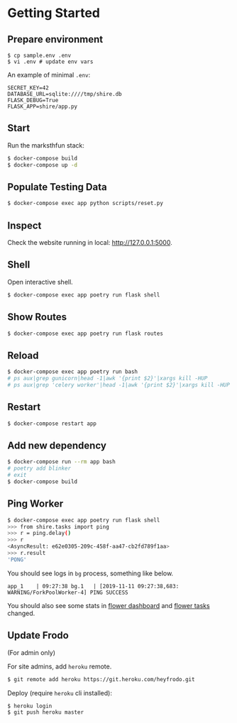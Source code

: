 # Getting Started

## Prepare environment

```
$ cp sample.env .env
$ vi .env # update env vars
```

An example of minimal `.env`:

```
SECRET_KEY=42
DATABASE_URL=sqlite:////tmp/shire.db
FLASK_DEBUG=True
FLASK_APP=shire/app.py
```

## Start

Run the marksthfun stack:

```bash
$ docker-compose build
$ docker-compose up -d
```

## Populate Testing Data

```bash
$ docker-compose exec app python scripts/reset.py
```

## Inspect

Check the website running in local: <http://127.0.0.1:5000>.

## Shell

Open interactive shell.

```bash
$ docker-compose exec app poetry run flask shell
```

## Show Routes

```bash
$ docker-compose exec app poetry run flask routes
```

## Reload

```bash
$ docker-compose exec app poetry run bash
# ps aux|grep gunicorn|head -1|awk '{print $2}'|xargs kill -HUP
# ps aux|grep 'celery worker'|head -1|awk '{print $2}'|xargs kill -HUP
```

## Restart

```bash
$ docker-compose restart app
```

## Add new dependency

```bash
$ docker-compose run --rm app bash
# poetry add blinker
# exit
$ docker-compose build
```

## Ping Worker

```bash
$ docker-compose exec app poetry run flask shell
>>> from shire.tasks import ping
>>> r = ping.delay()
>>> r
<AsyncResult: e62e0305-209c-458f-aa47-cb2fd789f1aa>
>>> r.result
'PONG'
```

You should see logs in `bg` process, something like below.

```
app_1    | 09:27:38 bg.1   | [2019-11-11 09:27:38,683: WARNING/ForkPoolWorker-4] PING SUCCESS
```

You should also see some stats in [flower dashboard](http://127.0.0.1:5555/dashboard) and [flower tasks](http://127.0.0.1:5555/tasks) changed.

## Update Frodo

(For admin only)

For site admins, add `heroku` remote.

```bash
$ git remote add heroku https://git.heroku.com/heyfrodo.git
```

Deploy (require `heroku` cli installed):

```bash
$ heroku login
$ git push heroku master
```

